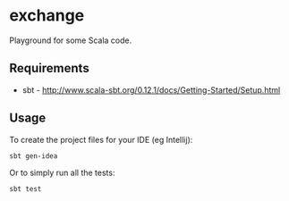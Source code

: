 exchange
========

Playground for some Scala code.

Requirements
------------
* sbt - <http://www.scala-sbt.org/0.12.1/docs/Getting-Started/Setup.html>

Usage
-----
To create the project files for your IDE (eg Intellij):

	sbt gen-idea

Or to simply run all the tests:

    sbt test

